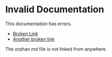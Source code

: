 # Invalid Documentation

This documentation has errors.

- [Broken Link](./missing.md)
- [Another broken link](./nonexistent.md)

The orphan.md file is not linked from anywhere.
